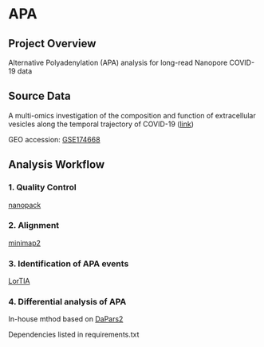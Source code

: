 # APA

## Project Overview

Alternative Polyadenylation (APA) analysis for long-read Nanopore COVID-19 data

## Source Data
A multi-omics investigation of the composition and function of extracellular vesicles along the temporal trajectory of COVID-19 ([link](https://www.nature.com/articles/s42255-021-00425-4))

GEO accession: [GSE174668](https://www.ncbi.nlm.nih.gov/geo/query/acc.cgi?acc=GSE174668)

## Analysis Workflow

### 1. Quality Control
[nanopack](https://github.com/wdecoster/nanopack)

### 2. Alignment

[minimap2](https://github.com/lh3/minimap2)

### 3. Identification of APA events

[LorTIA](https://github.com/zsolt-balazs/LoRTIA)

### 4. Differential analysis of APA

In-house mthod based on [DaPars2](https://github.com/3UTR/DaPars2)

Dependencies listed in requirements.txt
